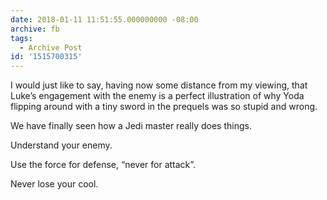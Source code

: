 ```yaml
---
date: 2018-01-11 11:51:55.000000000 -08:00
archive: fb
tags: 
  - Archive Post
id: '1515700315'
---
```


I would just like to say, having now some distance from my viewing, that Luke’s engagement with the enemy is a perfect illustration of why Yoda flipping around with a tiny sword in the prequels was so stupid and wrong.

We have finally seen how a Jedi master really does things.

Understand your enemy. 

Use the force for defense, “never for attack”.

Never lose your cool.
